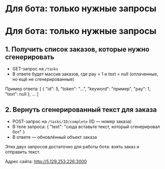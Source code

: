 # Для бота: только нужные запросы


# Для бота: только нужные запросы

## 1. Получить список заказов, которые нужно сгенерировать
- GET-запрос на `/tasks`
- В ответе будет массив заказов, где pay = 1 и text = null (оплаченные, но ещё не сгенерированные)

Пример ответа:
[
  {
    "id": 5,
    "token": "...",
    "keyword": "пример",
    "pay": 1,
    "text": null
  },
  ...
]

## 2. Вернуть сгенерированный текст для заказа
- POST-запрос на `/tasks/ID/complete` (ID — номер заказа)
- В теле запроса:
  {
    "text": "сюда вставьте текст, который сгенерировал бот"
  }
- В ответе — обновлённый объект заказа

Этих двух запросов достаточно для работы бота: взять заказ и отправить текст.

Адрес сайта: http://5.129.253.226:3000